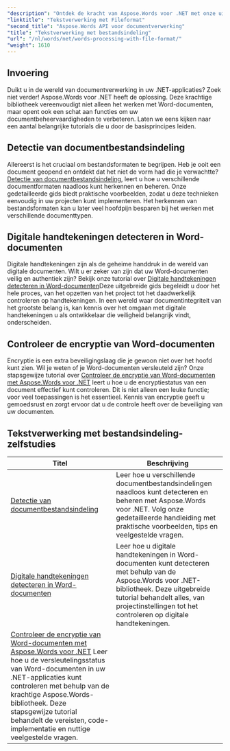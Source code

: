 ```yaml
---
"description": "Ontdek de kracht van Aspose.Words voor .NET met onze uitgebreide tutorials over documentverwerking, inclusief detectie van bestandsindelingen en digitale handtekeningen."
"linktitle": "Tekstverwerking met Fileformat"
"second_title": "Aspose.Words API voor documentverwerking"
"title": "Tekstverwerking met bestandsindeling"
"url": "/nl/words/net/words-processing-with-file-format/"
"weight": 1610
---
```


## Invoering

Duikt u in de wereld van documentverwerking in uw .NET-applicaties? Zoek niet verder! Aspose.Words voor .NET heeft de oplossing. Deze krachtige bibliotheek vereenvoudigt niet alleen het werken met Word-documenten, maar opent ook een schat aan functies om uw documentbeheervaardigheden te verbeteren. Laten we eens kijken naar een aantal belangrijke tutorials die u door de basisprincipes leiden.

## Detectie van documentbestandsindeling

Allereerst is het cruciaal om bestandsformaten te begrijpen. Heb je ooit een document geopend en ontdekt dat het niet de vorm had die je verwachtte? [Detectie van documentbestandsindeling](./document-file-format-detection/), leert u hoe u verschillende documentformaten naadloos kunt herkennen en beheren. Onze gedetailleerde gids biedt praktische voorbeelden, zodat u deze technieken eenvoudig in uw projecten kunt implementeren. Het herkennen van bestandsformaten kan u later veel hoofdpijn besparen bij het werken met verschillende documenttypen. 

## Digitale handtekeningen detecteren in Word-documenten

Digitale handtekeningen zijn als de geheime handdruk in de wereld van digitale documenten. Wilt u er zeker van zijn dat uw Word-documenten veilig en authentiek zijn? Bekijk onze tutorial over [Digitale handtekeningen detecteren in Word-documenten](./detecting-digital-signatures/)Deze uitgebreide gids begeleidt u door het hele proces, van het opzetten van het project tot het daadwerkelijk controleren op handtekeningen. In een wereld waar documentintegriteit van het grootste belang is, kan kennis over het omgaan met digitale handtekeningen u als ontwikkelaar die veiligheid belangrijk vindt, onderscheiden.

## Controleer de encryptie van Word-documenten

Encryptie is een extra beveiligingslaag die je gewoon niet over het hoofd kunt zien. Wil je weten of je Word-documenten versleuteld zijn? Onze stapsgewijze tutorial over [Controleer de encryptie van Word-documenten met Aspose.Words voor .NET](./verify-word-document-encryption/) leert u hoe u de encryptiestatus van een document effectief kunt controleren. Dit is niet alleen een leuke functie; voor veel toepassingen is het essentieel. Kennis van encryptie geeft u gemoedsrust en zorgt ervoor dat u de controle heeft over de beveiliging van uw documenten.

 ## Tekstverwerking met bestandsindeling-zelfstudies
| Titel | Beschrijving |
| --- | --- |
| [Detectie van documentbestandsindeling](./document-file-format-detection/) | Leer hoe u verschillende documentbestandsindelingen naadloos kunt detecteren en beheren met Aspose.Words voor .NET. Volg onze gedetailleerde handleiding met praktische voorbeelden, tips en veelgestelde vragen. |
| [Digitale handtekeningen detecteren in Word-documenten](./detecting-digital-signatures/) | Leer hoe u digitale handtekeningen in Word-documenten kunt detecteren met behulp van de Aspose.Words voor .NET-bibliotheek. Deze uitgebreide tutorial behandelt alles, van projectinstellingen tot het controleren op digitale handtekeningen. |
| [Controleer de encryptie van Word-documenten met Aspose.Words voor .NET](./verify-word-document-encryption/) Leer hoe u de versleutelingsstatus van Word-documenten in uw .NET-applicaties kunt controleren met behulp van de krachtige Aspose.Words-bibliotheek. Deze stapsgewijze tutorial behandelt de vereisten, code-implementatie en nuttige veelgestelde vragen. |